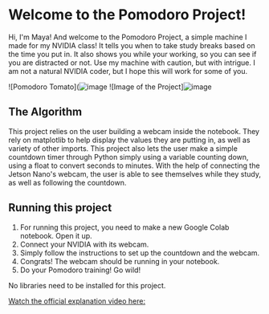 # Welcome to the Pomodoro Project!

 Hi, I'm Maya! And welcome to the Pomodoro Project, a simple machine I made for my NVIDIA class! It tells you when to take study breaks based on the time you put in. It also shows you while your working, so you can see if you are distracted or not. Use my machine with caution, but with intrigue. I am not a natural NVIDIA coder, but I hope this will work for some of you.

![Pomodoro Tomato](![image](https://user-images.githubusercontent.com/117591835/203683549-166f4b93-c9e3-4c71-b870-e6129414531e.png)
![Image of the Project]![image](https://user-images.githubusercontent.com/117591835/203683632-ff1aaeff-542d-4728-94bd-22c9ddda1416.png)

## The Algorithm

This project relies on the user building a webcam inside the notebook. They rely on matplotlib to help display the values they are putting in, as well as variety of other imports. This project also lets the user make a simple countdown timer through Python simply using a variable counting down, using a float to convert seconds to minutes. With the help of connecting the Jetson Nano's webcam, the user is able to see themselves while they study, as well as following the countdown.

## Running this project

1. For running this project, you need to make a new Google Colab notebook. Open it up.
2. Connect your NVIDIA with its webcam.
3. Simply follow the instructions to set up the countdown and the webcam.
4. Congrats! The webcam should be running in your notebook.
5. Do your Pomodoro training! Go wild!


No libraries need to be installed for this project.

[Watch the official explanation video here: ](https://www.youtube.com/watch?v=O9lGRNw_w_Q)

